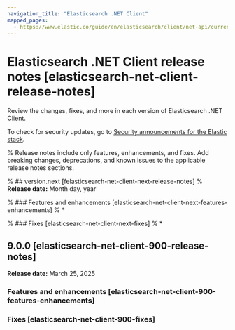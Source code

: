 ```yaml
---
navigation_title: "Elasticsearch .NET Client"
mapped_pages:
  - https://www.elastic.co/guide/en/elasticsearch/client/net-api/current/release-notes.html
---
```


# Elasticsearch .NET Client release notes [elasticsearch-net-client-release-notes]

Review the changes, fixes, and more in each version of Elasticsearch .NET Client. 

To check for security updates, go to [Security announcements for the Elastic stack](https://discuss.elastic.co/c/announcements/security-announcements/31).

% Release notes include only features, enhancements, and fixes. Add breaking changes, deprecations, and known issues to the applicable release notes sections. 

% ## version.next [felasticsearch-net-client-next-release-notes]
% **Release date:** Month day, year

% ### Features and enhancements [elasticsearch-net-client-next-features-enhancements]
% * 

% ### Fixes [elasticsearch-net-client-next-fixes]
% * 

## 9.0.0 [elasticsearch-net-client-900-release-notes]
**Release date:** March 25, 2025

### Features and enhancements [elasticsearch-net-client-900-features-enhancements]

### Fixes [elasticsearch-net-client-900-fixes]